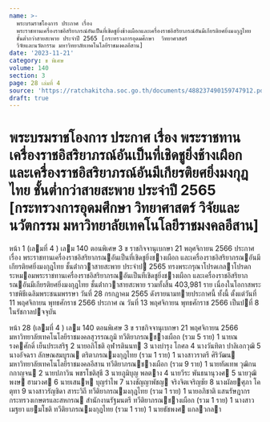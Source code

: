 ```yaml
---
name: >-
  พระบรมราชโองการ ประกาศ เรื่อง
  พระราชทานเครื่องราชอิสริยาภรณ์อันเป็นที่เชิดชูยิ่งช้างเผือกและเครื่องราชอิสริยาภรณ์อันมีเกียรติยศยิ่งมงกุฎไทย
  ชั้นต่ำกว่าสายสะพาย ประจำปี 2565 [กระทรวงการอุดมศึกษา  วิทยาศาสตร์ 
  วิจัยและนวัตกรรม มหาวิทยาลัยเทคโนโลยีราชมงคลอีสาน]
date: '2023-11-21'
category: ข พิเศษ
volume: 140
section: 3
page: 28 เล่มที่ 4
source: 'https://ratchakitcha.soc.go.th/documents/488237490159747912.pdf'
draft: true
---
```


# พระบรมราชโองการ ประกาศ เรื่อง พระราชทานเครื่องราชอิสริยาภรณ์อันเป็นที่เชิดชูยิ่งช้างเผือกและเครื่องราชอิสริยาภรณ์อันมีเกียรติยศยิ่งมงกุฎไทย ชั้นต่ำกว่าสายสะพาย ประจำปี 2565 [กระทรวงการอุดมศึกษา  วิทยาศาสตร์  วิจัยและนวัตกรรม มหาวิทยาลัยเทคโนโลยีราชมงคลอีสาน]

หน้า 1 (เลมที่ 4 ) เลม 140 ตอนพิเศษ 3 ข ราชกิจจานุเบกษา 21 พฤศจิกายน 2566 ประกาศ เรื่อง พระราชทานเครื่องราชอิสริยาภรณอันเป็นที่เชิดชูยิ่งชางเผือก และเครื่องราชอิสริยาภรณอันมีเกียรติยศยิ่งมงกุฎไทย ชั้นต่ํากวาสายสะพาย ประจําป 2565 ทรงพระกรุณาโปรดเกลาโปรดกระหมอมพระราชทานเครื่องราชอิสริยาภรณอันเป็นที่เชิดชูยิ่งชางเผือก และเครื่องราชอิสริยาภรณอันมีเกียรติยศยิ่งมงกุฎไทย ชั้นต่ํากวาสายสะพาย รวมทั้งสิ้น 403,981 ราย เนื่องในโอกาสพระราชพิธีเฉลิมพระชนมพรรษา วันที่ 28 กรกฎาคม 2565 ดังรายนามทายประกาศนี้ ทั้งนี้ ตั้งแต่วันที่ 11 พฤศจิกายน พุทธศักราช 2566 ประกาศ ณ วันที่ 13 พฤศจิกายน พุทธศักราช 2566 เป็นปที่ 8 ในรัชกาลปจจุบัน

หน้า 28 (เลมที่ 4 ) เลม 140 ตอนพิเศษ 3 ข ราชกิจจานุเบกษา 21 พฤศจิกายน 2566 มหาวิทยาลัยเทคโนโลยีราชมงคลสุวรรณภูมิ ทวีติยาภรณชางเผือก (รวม 5 ราย) 1 นายณรงคศักดิ์ เย็นประเสริฐ 2 นายอภิโชติ อุฬารตินนท 3 นางบํารุง โกศล 4 นางวันทิตา ปาลิเอกวุฒิ 5 นางอัจฉรา ลักษณสมบูรณ ตริตาภรณมงกุฎไทย (รวม 1 ราย) 1 นางสาวราตรี ศิริวัฒน มหาวิทยาลัยเทคโนโลยีราชมงคลอีสาน ทวีติยาภรณชางเผือก (รวม 9 ราย) 1 นายทัดเทพ วุฒิกนกกาญจน 2 นายปภาวิน พชรโชติสุธี 3 นายภูมิบุญ พลตาง 4 นายวีระ พันธนานุวงศ 5 นายวุฒิพงษ ฮามวงศ 6 นายเสนห บุญรําไพ 7 นางชัญญาพัชญ จริงจิตเจริญชัย 8 นางผัลยศุภา โคตุทา 9 นางสาวรัญชิดา สาระวิถี ทวีติยาภรณมงกุฎไทย (รวม 1 ราย) 1 นายอภิชาติ แสนรัษฎากร กระทรวงเกษตรและสหกรณ สํานักงานรัฐมนตรี ทวีติยาภรณชางเผือก (รวม 1 ราย) 1 นางสาวเมฐยา แยมโชติ ทวีติยาภรณมงกุฎไทย (รวม 1 ราย) 1 นายธัชพงศ แกลวกลา
